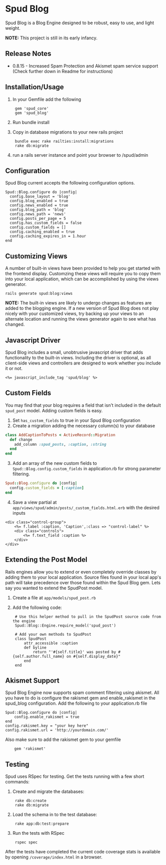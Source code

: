 Spud Blog
========

Spud Blog is a Blog Engine designed to be robust, easy to use, and light weight.

__NOTE:__ This project is still in its early infancy.

## Release Notes

* 0.8.15 - Increased Spam Protection and Akismet spam service support (Check further down in Readme for instructions)

## Installation/Usage

1. In your Gemfile add the following

        gem 'spud_core'
        gem 'spud_blog'

2. Run bundle install
3. Copy in database migrations to your new rails project

        bundle exec rake railties:install:migrations
        rake db:migrate

4. run a rails server instance and point your browser to /spud/admin

## Configuration

Spud Blog current accepts the following configuration options.

    Spud::Blog.configure do |config|
      config.base_layout = 'blog'
      config.blog_enabled = true
      config.news_enabled = true
      config.blog_path = 'blog'
      config.news_path = 'news'
      config.posts_per_page = 5
      config.has_custom_fields = false
      config.custom_fields = []
      config.caching_enabled = true
      config.caching_expires_in = 1.hour
    end

## Customizing Views

A number of built-in views have been provided to help you get started with the frontend display. Customzing these views will require you to copy them into your local application, which can be accomplished by using the views generator.

    rails generate spud:blog:views

__NOTE:__ The built-in views are likely to undergo changes as features are added to the blogging engine. If a new version of Spud Blog does not play nicely with your customized views, try backing up your views to an alternate location and running the views generator again to see what has changed.

## Javascript Driver

Spud Blog includes a small, unobtrusive javascript driver that adds functionality to the built-in views. Including the driver is optional, as all client-side views and controllers are designed to work whether you include it or not.

    <%= javascript_include_tag 'spud/blog' %>

## Custom Fields

You may find that your blog requires a field that isn't included in the default `spud_post` model. Adding custom fields is easy.

1. Set `has_custom_fields` to true in your Spud Blog configuration
2. Create a migration adding the necessary column(s) to your database

```ruby
class AddCaptionToPosts < ActiveRecord::Migration
  def change
    add_column :spud_posts, :caption, :string
  end
end
```

3. Add an array of the new custom fields to `Spud::Blog.config.custom_fields` in application.rb for strong parameter filtering.

```ruby
Spud::Blog.configure do |config|
  config.custom_fields = [:caption]
end
```

4. Save a view partial at `app/views/spud/admin/posts/_custom_fields.html.erb` with the desired inputs

```erb
<div class="control-group">
    <%= f.label :caption, 'Caption',:class => "control-label" %>
    <div class="controls">
        <%= f.text_field :caption %>
    </div>
</div>
```

## Extending the Post Model

Rails engines allow you to extend or even completely override classes by adding them to your local application. Source files found in your local app's path will take precedence over those found within the Spud Blog gem. Lets say you wanted to extend the SpudPost model.

1. Create a file at `app/models/spud_post.rb`
2. Add the following code:

        # Use this helper method to pull in the SpudPost source code from the engine
        Spud::Blog::Engine.require_model('spud_post')

        # Add your own methods to SpudPost
        class SpudPost
            attr_accessible :caption
            def byline
                return "'#{self.title}' was posted by #{self.author.full_name} on #{self.display_date}"
            end
        end

## Akismet Support

Spud Blog Engine now supports spam comment filtering using akismet. All you have to do is configure the rakismet gem and enable_rakismet in the spud_blog configuration. Add the following to your application.rb file

    Spud::Blog.configure do |config|
        config.enable_rakismet = true
    end
    config.rakismet.key = "your key here"
    config.rakismet.url = 'http://yourdomain.com/'

Also make sure to add the rakismet gem to your gemfile

        gem 'rakismet'

Testing
-----------------

Spud uses RSpec for testing. Get the tests running with a few short commands:

1. Create and migrate the databases:

        rake db:create
        rake db:migrate

2. Load the schema in to the test database:

        rake app:db:test:prepare

3. Run the tests with RSpec

        rspec spec

After the tests have completed the current code coverage stats is available by opening ```/coverage/index.html``` in a browser.
